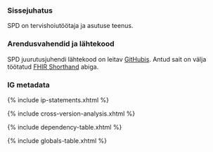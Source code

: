 
### Sissejuhatus

SPD on tervishoiutöötaja ja asutuse teenus. 


### Arendusvahendid ja lähtekood

SPD juurutusjuhendi lähtekood on leitav [GitHubis](https://github.com/TEHIK-EE/ig-ee-spd).
Antud sait on välja töötatud [FHIR Shorthand](https://build.fhir.org/ig/HL7/fhir-shorthand) abiga.

### IG metadata

{% include ip-statements.xhtml %}

{% include cross-version-analysis.xhtml %}

{% include dependency-table.xhtml %}

{% include globals-table.xhtml %}